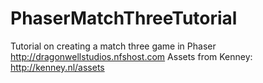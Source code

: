# PhaserMatchThreeTutorial
Tutorial on creating a match three game in Phaser
http://dragonwellstudios.nfshost.com 
Assets from Kenney: http://kenney.nl/assets
